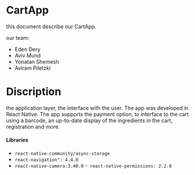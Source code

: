 # CartApp #

this document describe our CartApp.

our team:
- Eden Dery
- Aviv Mund
- Yonatan Shemesh 
- Aviram Piletzki

# Discription #
the application layer, the interface with the user. The app was developed in React Native.
The app supports the payment option, to interface to the cart using a barcode, an up-to-date display of the ingredients in the cart, registration and more.

 
#### Libraries ####
- `react-native-community/async-storage`
- `react-navigation": 4.4.0`
- `react-native-camera:3.40.0`
-` react-native-permissions: 2.2.0`
